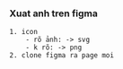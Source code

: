### Xuat anh tren figma
    1. icon
        - rõ ảnh: -> svg
        - k rõ: -> png
    2. clone figma ra page moi